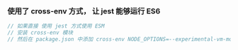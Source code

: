 
### 使用了 cross-env 方式， 让 jest 能够运行 ES6

```js
// 如果直接 使用 jest 方式使用 ESM 
// 安装 cross-env 模块
// 然后在 package.json 中添加 cross-env NODE_OPTIONS=--experimental-vm-modules jest ， 让它使用ESM的方式模块导入

```

